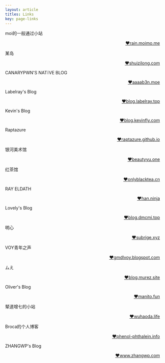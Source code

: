 ```yaml
---
layout: article
titles: Links
key: page-links
---
```


moi的一般通过小站 <p align = "right"><a href = https://rain.moimo.me>:heart:rain.moimo.me</a></p>

某岛  <p align = "right"><a href = http://www.shuizilong.com/house>:heart:shuizilong.com</a></p>

CANARYPWN'S NATïVE BLOG <p align = "right"><a href = https://aaaab3n.moe>:heart:aaaab3n.moe</a></p>

Labelray's Blog <p align = "right"><a href = https://blog.labelray.top>:heart:blog.labelray.top</a></p>

Kevin's Blog <p align = "right"><a href = http://blog.kevinfly.com>:heart:blog.kevinfly.com</a></p>

Raptazure <p align = "right"><a href = https://raptazure.github.io>:heart:raptazure.github.io</a></p>

银河美术馆 <p align = "right"><a href = https://beautyyu.one>:heart:beautyyu.one</a></p>


红茶馆 <p align = "right"><a href = https://onlyblacktea.cn>:heart:onlyblacktea.cn</a></p>

RAY ELDATH <p align = "right"><a href = https://ray-eldath.me>:heart:han.ninja</a></p>

Lovely's Blog <p align = "right"><a href = http://blog.dmcmi.top>:heart:blog.dmcmi.top</a></p>

明心 <p align = "right"><a href = https://subrige.xyz>:heart:subrige.xyz</a></p>

VOY青年之声<p align = "right"><a href = https://gmdlvoy.blogspot.com>:heart:gmdlvoy.blogspot.com</a></p>

ムえ<p align = "right"><a href = https://blog.murez.site>:heart:blog.murez.site</a></p>

Oliver's Blog<p align = "right"><a href = https://manito.fun>:heart:manito.fun</a></p>

辇道增七的小站<p align = "right"><a href = http://wuhaoda.life>:heart:wuhaoda.life</a></p>

Broca的个人博客<p align = "right"><a href = https://phenol-phthalein.info>:heart:phenol-phthalein.info</a></p>

ZHANGWP's Blog<p align = "right"><a href = https://www.zhangwp.com>:heart:www.zhangwp.com</a></p>
